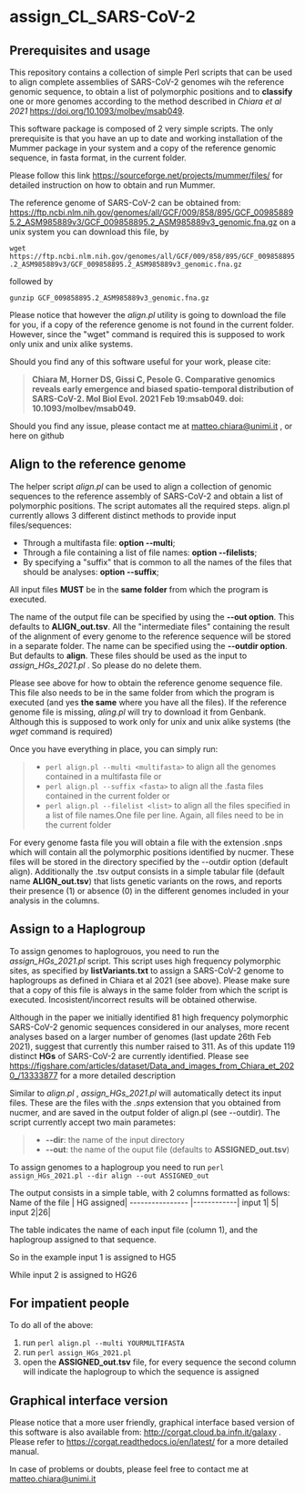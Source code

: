 # assign_CL_SARS-CoV-2

## Prerequisites and usage

This repository contains a collection of simple Perl scripts that can be used to align complete assemblies of SARS-CoV-2 genomes wih the reference genomic sequence, to obtain a list of polymorphic positions and to **classify** one or more genomes according to the method described in *Chiara et al 2021* https://doi.org/10.1093/molbev/msab049. 

This software package is composed of 2 very simple scripts. The only prerequisite is that you have an up to date and working installation of the Mummer package in your system and a copy of the reference genomic sequence, in fasta format, in the current folder.

Please follow this link https://sourceforge.net/projects/mummer/files/ for detailed instruction on how to obtain and run Mummer.

The reference genome of SARS-CoV-2 can be obtained from:
https://ftp.ncbi.nlm.nih.gov/genomes/all/GCF/009/858/895/GCF_009858895.2_ASM985889v3/GCF_009858895.2_ASM985889v3_genomic.fna.gz
on a unix system you can download this file, by

`wget https://ftp.ncbi.nlm.nih.gov/genomes/all/GCF/009/858/895/GCF_009858895.2_ASM985889v3/GCF_009858895.2_ASM985889v3_genomic.fna.gz`

followed by

`gunzip GCF_009858895.2_ASM985889v3_genomic.fna.gz`

Please notice that however the *align.pl* utility is going to download the file for you, if a copy of the reference genome is not found in the current folder. However, since the "wget" command is required this is supposed to work only unix and unix alike systems.

Should you find any of this software useful for your work, please cite:
>**Chiara M, Horner DS, Gissi C, Pesole G. Comparative genomics reveals early emergence and biased spatio-temporal distribution of SARS-CoV-2. Mol Biol Evol. 2021 Feb 19:msab049. doi: 10.1093/molbev/msab049.**

Should you find any issue, please contact me at matteo.chiara@unimi.it , or here on github

## Align to the reference genome

The helper script *align.pl* can be used to align a collection of genomic sequences to the reference assembly of SARS-CoV-2 and obtain a list of polymorphic positions. The script automates all the required steps. align.pl currently allows 3 different distinct methods to provide input files/sequences:
* Through a multifasta file: **option --multi**;
* Through a file containing a list of file names: **option --filelists**;
* By specifying a "suffix" that is common to all the names of the files that should be analyses: **option --suffix**;

All input files **MUST** be in the **same folder** from which the program is executed. 

The name of the output file can be specified by using the **--out option**. This defaults to **ALIGN_out.tsv**. 
All the "intermediate files" containing the result of the alignment of every genome to the reference sequence will be stored in a separate folder. The name  can be specified using the **--outdir option**. But defaults to **align**. These files should be used as the input to *assign_HGs_2021.pl* . So please do no delete them.

Please see above for how to obtain the reference genome sequence file. This file also needs to be in the same folder from which the program is executed (and yes **the same** where you have all the files). If the reference genome file is missing, *aling.pl* will try to download it from Genbank. Although this is supposed to work only for unix and unix alike systems (the *wget* command is required)

Once you have everything in place, you can simply run:
>* `perl align.pl --multi <multifasta>` to align all the genomes contained in a multifasta file or
>* `perl align.pl --suffix <fasta>` to align all the .fasta files contained in the current folder or
>* `perl align.pl --filelist <list>` to align all the files specified in a list of file names.One file per line. Again, all files need to be in the current folder

For every genome fasta file you will obtain a file with the extension .snps which will contain all the polymorphic positions identified by nucmer. These files will be stored in the directory specified by the --outdir option (default align). Additionally the .tsv output consists in a simple tabular file (default name **ALIGN_out.tsv**) that lists genetic variants on the rows, and reports their presence (1) or absence (0) in the different genomes included in your analysis in the columns. 


## Assign to a Haplogroup

To assign genomes to haplogrouos, you need to run the *assign_HGs_2021.pl* script. This script uses high frequency polymorphic sites, as specified by **listVariants.txt** to assign a SARS-CoV-2 genome to haplogroups as defined in Chiara et al 2021 (see above). Please make sure that a copy of this file is always in the same folder from which the script is executed. Incosistent/incorrect results will be obtained otherwise.

Although in the paper we initially identified 81 high frequency polymorphic SARS-CoV-2 genomic sequences considered in our analyses, more recent analyses based on a larger number of genomes (last update 26th Feb 2021), suggest that currently this number raised to 311.  As of this update 119 distinct **HGs** of SARS-CoV-2 are currently identified.  Please see https://figshare.com/articles/dataset/Data_and_images_from_Chiara_et_2020_/13333877 for a more detailed description

Similar to *align.pl* , *assign_HGs_2021.pl* will automatically detect its input files. These are the files with the *.snps* extension that you obtained from  nucmer, and are saved in the output folder of align.pl (see --outdir). The script currently accept two main parametes:
>* **--dir**: the name of the input directory 
>* **--out**: the name of the ouput file (defaults to **ASSIGNED_out.tsv**)

To assign genomes to a haplogroup you need to run
`perl assign_HGs_2021.pl --dir align --out ASSIGNED_out `


The output consists in a simple table, with 2 columns formatted as follows:
Name of the file | HG assigned|
---------------- |------------|
input 1| 5|
input 2|26|

The table indicates the name of each input file (column 1), and the haplogroup assigned to that sequence.

So in the example input 1 is assigned to HG5

While input 2 is assigned to HG26

## For impatient people

To do all of the above: 
1. run `perl align.pl --multi YOURMULTIFASTA`
4. run `perl assign_HGs_2021.pl`
5. open the **ASSIGNED_out.tsv** file, for every sequence the second column will indicate the haplogroup to which the sequence is assigned

## Graphical interface version

Please notice that a more user friendly, graphical interface based version of this software is also available from: http://corgat.cloud.ba.infn.it/galaxy . Please refer to https://corgat.readthedocs.io/en/latest/ for a more detailed manual.

In case of problems or doubts, please feel free to contact me at matteo.chiara@unimi.it


